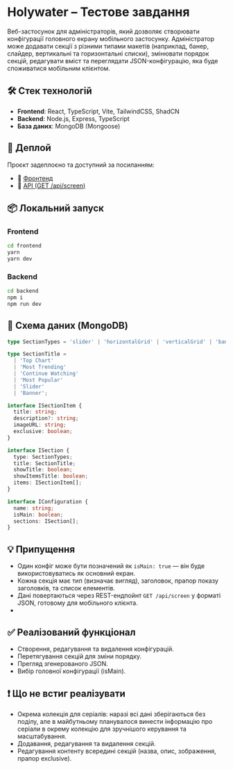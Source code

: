 # Holywater – Тестове завдання

Веб-застосунок для адміністраторів, який дозволяє створювати конфігурації головного екрану мобільного застосунку. Адміністратор може додавати секції з різними типами макетів (наприклад, банер, слайдер, вертикальні та горизонтальні списки), змінювати порядок секцій, редагувати вміст та переглядати JSON-конфігурацію, яка буде споживатися мобільним клієнтом.

## 🛠️ Стек технологій

- **Frontend**: React, TypeScript, Vite, TailwindCSS, ShadCN
- **Backend**: Node.js, Express, TypeScript
- **База даних**: MongoDB (Mongoose)

## 🚀 Деплой

Проєкт задеплоєно та доступний за посиланням:

- 🔗 [Фронтенд](https://holywater-test-task.vercel.app/)
- 🔗 [API (GET /api/screen)](https://holywater-test-task-backend.onrender.com/api/screen)

## 📦 Локальний запуск

### Frontend

```bash
cd frontend
yarn
yarn dev
```

### Backend

```bash
cd backend
npm i
npm run dev
```

## 📝 Схема даних (MongoDB)

```ts
type SectionTypes = 'slider' | 'horizontalGrid' | 'verticalGrid' | 'banner' | 'horizontalList';

type SectionTitle =
  | 'Top Chart'
  | 'Most Trending'
  | 'Continue Watching'
  | 'Most Popular'
  | 'Slider'
  | 'Banner';

interface ISectionItem {
  title: string;
  description?: string;
  imageURL: string;
  exclusive: boolean;
}

interface ISection {
  type: SectionTypes;
  title: SectionTitle;
  showTitle: boolean;
  showItemsTitle: boolean;
  items: ISectionItem[];
}

interface IConfiguration {
  name: string;
  isMain: boolean;
  sections: ISection[];
}
```

## 💡 Припущення

- Один конфіг може бути позначений як `isMain: true` — він буде використовуватись як основний екран.
- Кожна секція має тип (визначає вигляд), заголовок, прапор показу заголовків, та список елементів.
- Дані повертаються через REST-ендпойнт `GET /api/screen` у форматі JSON, готовому для мобільного клієнта.
- 

## ✅ Реалізований функціонал

- Створення, редагування та видалення конфігурацій.
- Перетягування секцій для зміни порядку.
- Прегляд згенерованого JSON.
- Вибір головної конфігурації (isMain).

## ❗ Що не встиг реалізувати

- Окрема колекція для серіалів: наразі всі дані зберігаються без поділу, але в майбутньому планувалося винести інформацію про серіали в окрему колекцію для зручнішого керування та масштабування.
- Додавання, редагування та видалення секцій.
- Редагування контенту всередині секцій (назва, опис, зображення, прапор exclusive).

